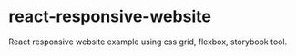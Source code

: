 # react-responsive-website
React responsive website example using css grid, flexbox, storybook tool.
